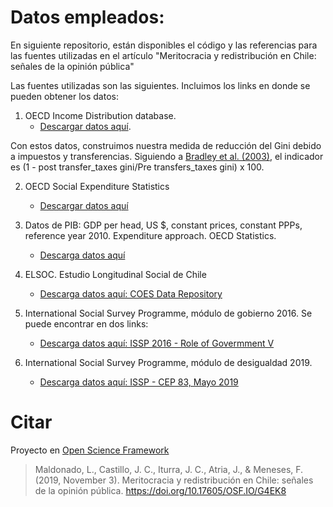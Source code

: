 # Datos empleados:

En siguiente repositorio, están disponibles el código y las referencias para las fuentes utilizadas en el artículo "Meritocracia y redistribución en Chile: señales de la opinión pública"

Las fuentes utilizadas son las siguientes. Incluimos los links en donde se pueden obtener los datos:

1. OECD Income Distribution database.
    * [Descargar datos aquí](https://stats.oecd.org/Index.aspx?DataSetCode=IDD).

Con estos datos, construimos nuestra medida de reducción del Gini debido a impuestos y transferencias. Siguiendo a [Bradley et al. (2003)](https://www.jstor.org/stable/25054218?seq=1#page_scan_tab_contents), el indicador es (1 - post transfer_taxes gini/Pre transfers_taxes gini) x 100.

2. OECD Social Expenditure Statistics

    * [Descargar datos aquí](https://stats.oecd.org/Index.aspx?DataSetCode=SOCX_AGG)

3. Datos de PIB: GDP per head, US $, constant prices, constant PPPs, reference year 2010. Expenditure approach. OECD Statistics.

    * [Descarga datos aquí](https://stats.oecd.org/Index.aspx?DataSetCode=SOCX_AGG)

4. ELSOC. Estudio Longitudinal Social de Chile

    * [Descarga datos aquí: COES Data Repository](https://dataverse.harvard.edu/dataverse/coes_data_repository)

5. International Social Survey Programme, módulo de gobierno 2016. Se puede encontrar en dos links:

    * [Descarga datos aquí: ISSP 2016 - Role of Govermment V](https://www.gesis.org/issp/modules/issp-modules-by-topic/role-of-government)

6. International Social Survey Programme, módulo de desigualdad 2019.
    * [Descarga datos aquí: ISSP - CEP 83, Mayo 2019](https://www.cepchile.cl/cep/site/edic/base/port/encuestasCEP.html)

# Citar

Proyecto en [Open Science Framework](https://osf.io/g4ek8/) 

> Maldonado, L., Castillo, J. C., Iturra, J. C., Atria, J., & Meneses, F. (2019, November 3). Meritocracia y redistribución en Chile: señales de la opinión pública. https://doi.org/10.17605/OSF.IO/G4EK8

